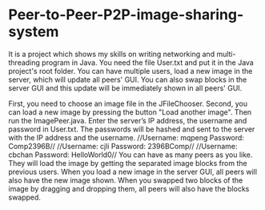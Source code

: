# Peer-to-Peer-P2P-image-sharing-system
It is a project which shows my skills on writing networking and multi-threading program in Java. 
You need the file User.txt and put it in the Java project's root folder. 
You can have multiple users, load a new image in the server, which will update all peers' GUI. 
You can also swap blocks in the server GUI and this update will be immediately shown in all peers' GUI.

First, you need to choose an image file in the JFileChooser. 
Second, you can load a new image by pressing the button "Load another image".
Then run the ImagePeer.java. Enter the server’s IP address, the username and password in User.txt. 
The passwords will be hashed and sent to the server with the IP address and the username.
//Username: mqpeng  Password: Comp2396B//
//Username: cjli    Password: 2396BComp//
//Username: cbchan  Password: HelloWorld0//
You can have as many peers as you like. 
They will load the image by getting the separated image blocks from the previous users.
When you load a new image in the server GUI, all peers will also have the new image shown.
When you swapped two blocks of the image by dragging and dropping them, all peers will also have the blocks swapped.
